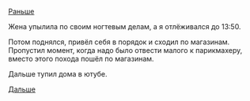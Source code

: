 [Раньше](2018.12.07.md)

Жена упылила по своим ногтевым делам, а я отлёживался до 13:50.

Потом поднялся, привёл себя в порядок и сходил по магазинам.
Пропустил момент, когда надо было отвести малого к парикмахеру, вместо этого похода пошёл по магазинам.

Дальше тупил дома в ютубе.

[Дальше](2018.12.09.md)